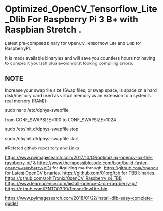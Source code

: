# Optimized_OpenCV_Tensorflow_Lite_Dlib For Raspberry Pi 3 B+ with Raspbian Stretch .
Latest pre-compiled binary for OpenCV,Tensorflow Lite and Dlib for RaspberryPI. 

It is made available binaryies and will save you countless hours not having to compile it yourself plus avoid worst looking compiling errors.

 ## NOTE

 Increase your swap file size (Swap files, or swap space, is space on a hard disk/memory card used as virtual memory as an    extension to a system’s real memory (RAM))
 
 sudo nano /etc/dphys-swapfile
 
 from CONF_SWAPSIZE=100 to CONF_SWAPSIZE=1024
 
 sudo /etc/init.d/dphys-swapfile stop
 
 sudo /etc/init.d/dphys-swapfile start
 

#Related github repository and  Links

https://www.pyimagesearch.com/2017/10/09/optimizing-opencv-on-the-raspberry-pi/ & https://www.theimpossiblecode.com/blog/build-faster-opencv-raspberry-pi3/ for #guiding me through.
https://github.com/opencv for Latest OpenCV binaries.
https://github.com/01org/tbb for TBB binaries.
https://github.com/abhiTronix/OpenCV_Raspberry_pi_TBB
https://www.learnopencv.com/install-opencv-4-on-raspberry-pi/
https://github.com/PINTO0309/TensorflowLite-bin

https://www.pyimagesearch.com/2018/01/22/install-dlib-easy-complete-guide/

